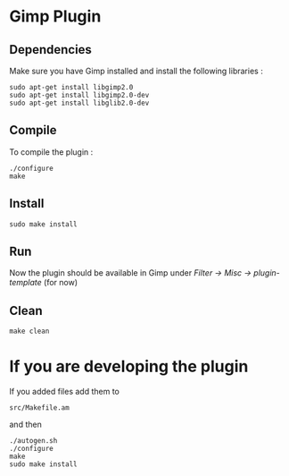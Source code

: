 # Gimp Plugin

## Dependencies 

Make sure you have Gimp installed and install the following libraries :

```
sudo apt-get install libgimp2.0
sudo apt-get install libgimp2.0-dev
sudo apt-get install libglib2.0-dev
```


## Compile

To compile the plugin : 

```
./configure
make
```

## Install

```
sudo make install
```

## Run

Now the plugin should be available in Gimp under *Filter -> Misc -> plugin-template* (for now)

## Clean
```
make clean
```
# If you are developing the plugin

If you added files add them to
```
src/Makefile.am
```
and then
```
./autogen.sh
./configure
make
sudo make install
```

